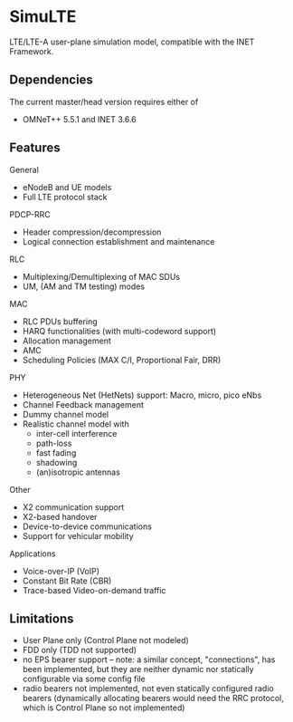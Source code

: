 ﻿SimuLTE
=======

LTE/LTE-A user-plane simulation model, compatible with the INET Framework.

Dependencies
------------

The current master/head version requires either of

- OMNeT++ 5.5.1 and INET 3.6.6

Features
--------

General

- eNodeB and UE models
- Full LTE protocol stack

PDCP-RRC

- Header compression/decompression
- Logical connection establishment  and maintenance 

RLC

- Multiplexing/Demultiplexing of MAC SDUs
- UM, (AM and TM testing) modes

MAC

- RLC PDUs buffering
- HARQ functionalities (with multi-codeword support)
- Allocation management
- AMC
- Scheduling Policies (MAX C/I, Proportional Fair, DRR)

PHY

- Heterogeneous Net (HetNets) support: Macro, micro, pico eNbs
- Channel Feedback management
- Dummy channel model
- Realistic channel model with
  - inter-cell interference
  - path-loss
  - fast fading
  - shadowing 
  - (an)isotropic antennas

Other

- X2 communication support
- X2-based handover
- Device-to-device communications
- Support for vehicular mobility

Applications

- Voice-over-IP (VoIP)
- Constant Bit Rate (CBR)
- Trace-based Video-on-demand traffic


Limitations
-----------

- User Plane only (Control Plane not modeled)
- FDD only (TDD not supported)
- no EPS bearer support – note: a similar concept, "connections", has 
  been implemented, but they are neither dynamic nor statically 
  configurable via some config file
- radio bearers not implemented, not even statically configured radio 
  bearers (dynamically allocating bearers would need the RRC protocol, 
  which is Control Plane so not implemented)


